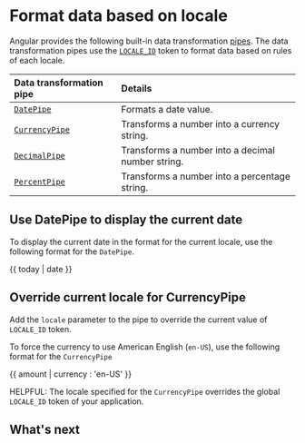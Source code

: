 # Format data based on locale

Angular provides the following built-in data transformation [pipes](guide/pipes).
The data transformation pipes use the [`LOCALE_ID`][ApiCoreLocaleId] token to format data based on rules of each locale.

| Data transformation pipe                   | Details |
|:---                                        |:---     |
| [`DatePipe`][ApiCommonDatepipe]         | Formats a date value.                             |
| [`CurrencyPipe`][ApiCommonCurrencypipe] | Transforms a number into a currency string.       |
| [`DecimalPipe`][ApiCommonDecimalpipe]   | Transforms a number into a decimal number string. |
| [`PercentPipe`][ApiCommonPercentpipe]   | Transforms a number into a percentage string.     |

## Use DatePipe to display the current date

To display the current date in the format for the current locale, use the following format for the `DatePipe`.

<!--todo: replace with docs-code -->

<docs-code language="typescript">

{{ today &verbar; date }}

</docs-code>

## Override current locale for CurrencyPipe

Add the `locale` parameter to the pipe to override the current value of `LOCALE_ID` token.

To force the currency to use American English \(`en-US`\), use the following format for the `CurrencyPipe`

<!--todo: replace with docs-code -->

<docs-code language="typescript">

{{ amount &verbar; currency : 'en-US' }}

</docs-code>

HELPFUL: The locale specified for the `CurrencyPipe` overrides the global `LOCALE_ID` token of your application.

## What's next

<docs-pill-row>
  <docs-pill href="guide/i18n/prepare" title="Prepare component for translation"/>
</docs-pill-row>

[ApiCommonCurrencypipe]: api/common/CurrencyPipe "CurrencyPipe | Common - API | Angular"

[ApiCommonDatepipe]: api/common/DatePipe "DatePipe | Common - API | Angular"
[ApiCommonDecimalpipe]: api/common/DecimalPipe "DecimalPipe | Common - API | Angular"
[ApiCommonPercentpipe]: api/common/PercentPipe "PercentPipe | Common - API | Angular"
[ApiCoreLocaleId]: api/core/LOCALE_ID "LOCALE_ID | Core - API | Angular"
